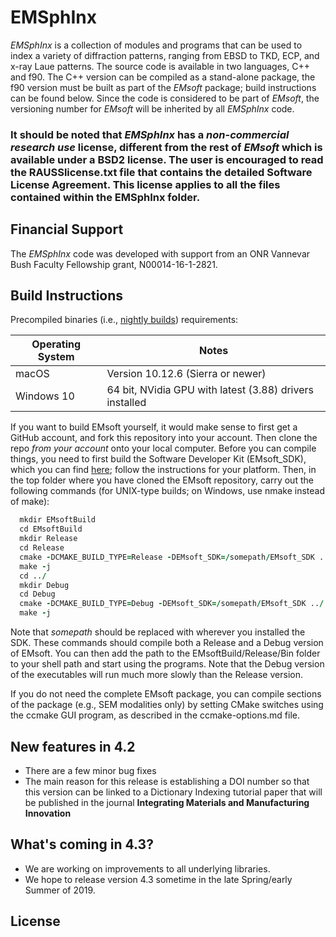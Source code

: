 # EMSphInx

*EMSphInx* is a collection of modules and programs that can be used to index a variety of diffraction patterns, ranging from EBSD to TKD, ECP, and x-ray Laue patterns.  The source code is available in two languages, C++ and f90.  The C++ version can be compiled as a stand-alone package, the f90 version must be built as part of the *EMsoft* package; build instructions can be found below.  Since the code is considered to be part of *EMsoft*, the versioning number for *EMsoft* will be inherited by all *EMSphInx* code.

### It should be noted that *EMSphInx* has a *non-commercial research use* license, different from the rest of *EMsoft* which is available under a BSD2 license.  The user is encouraged to read the **RAUSSlicense.txt** file that contains the detailed Software License Agreement.  This license applies to all the files contained within the EMSphInx folder.




## Financial Support 
The *EMSphInx* code was developed with support from an ONR Vannevar Bush Faculty Fellowship grant, N00014-­16-­1-­2821.



## Build Instructions 

Precompiled binaries (i.e., [nightly builds](http://www.bluequartz.net/binaries/EMsoft/experimental)) requirements:

|  Operating System | Notes |
|-------------------|-------|
| macOS | Version 10.12.6 (Sierra or newer) |
| Windows 10 | 64 bit, NVidia GPU with latest (3.88) drivers installed |


If you want to build EMsoft yourself, it would make sense to first get a GitHub account, and fork this repository into your account. Then clone the repo *from your account* onto your local computer. Before you can compile things, you need to first build the Software Developer Kit (EMsoft_SDK), which you can find [here](https://github.com/EMsoft-org/EMsoftSuperbuild); follow the instructions for your platform. Then, in the top folder where you have cloned the EMsoft repository, carry out the following commands (for UNIX-type builds; on Windows, use nmake instead of make):

```fortran
  mkdir EMsoftBuild
  cd EMsoftBuild
  mkdir Release
  cd Release
  cmake -DCMAKE_BUILD_TYPE=Release -DEMsoft_SDK=/somepath/EMsoft_SDK ../../EMsoft
  make -j
  cd ../
  mkdir Debug
  cd Debug
  cmake -DCMAKE_BUILD_TYPE=Debug -DEMsoft_SDK=/somepath/EMsoft_SDK ../../EMsoft
  make -j

```
Note that *somepath* should be replaced with wherever you installed the SDK.  These commands should compile both a Release and a Debug version of EMsoft. You can then add the path to the EMsoftBuild/Release/Bin folder to your shell path and start using the programs.  Note that the Debug version of the executables will run much more slowly than the Release version.

If you do not need the complete EMsoft package, you can compile sections of the package (e.g., SEM modalities only) by setting CMake switches using the ccmake GUI program, as described in the ccmake-options.md file. 

## New features in 4.2
- There are a few minor bug fixes
- The main reason for this release is establishing a DOI number so that this version can be linked to a Dictionary Indexing tutorial paper that will be published in the journal **Integrating Materials and Manufacturing Innovation**


## What's coming in 4.3? 
- We are working on improvements to all underlying libraries.
- We hope to release version 4.3 sometime in the late Spring/early Summer of 2019.


## License ##
